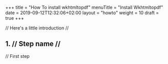 +++
title = "How To install wkhtmltopdf"
menuTitle = "Install Wkhtmltopdf"
date = 2019-09-12T12:32:06+02:00
layout = "howto"
weight = 10
draft = true
+++

// Here's a little introduction //

## 1. // Step name //

// First step

